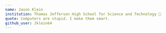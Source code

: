 ```yaml
---
name: Jason Klein
institution: Thomas Jefferson High School for Science and Technology 🚩
quote: Computers are stupid. I make them smart.
github_user: Jklein64
---
```

